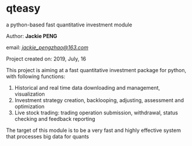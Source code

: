 # qteasy
a python-based fast quantitative investment module

Author: **Jackie PENG**

email: *jackie_pengzhao@163.com* 

Project created on: 2019, July, 16

This project is aiming at a fast quantitative investment package for python, with following functions:

1. Historical and real time data downloading and management, visualization
2. Investment strategy creation, backlooping, adjusting, assessment and optimization
3. Live stock trading: trading operation submission, withdrawal, status checking and feedback reporting

The target of this module is to be a very fast and highly effective system that processes big data for quants

